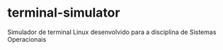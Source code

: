 # terminal-simulator
Simulador de terminal Linux desenvolvido para a disciplina de Sistemas Operacionais
